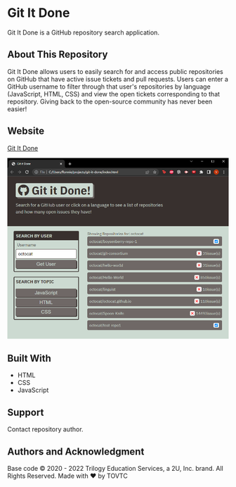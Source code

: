 # Git It Done
Git It Done is a GitHub repository search application.

## About This Repository
Git It Done allows users to easily search for and access public repositories on GitHub that have active issue tickets and pull requests. Users can enter a GitHub username to filter through that user's repositories by language (JavaScript, HTML, CSS) and view the open tickets corresponding to that repository. Giving back to the open-source community has never been easier!

## Website
[Git It Done](https://tovtc.github.io/git-it-done-scscbc/)

![Git It Done](./git-it-done.png?raw=true "Git It Done")

## Built With
* HTML
* CSS
* JavaScript

## Support
Contact repository author.

## Authors and Acknowledgment
Base code © 2020 - 2022 Trilogy Education Services, a 2U, Inc. brand. All Rights Reserved.
Made with ❤️ by TOVTC